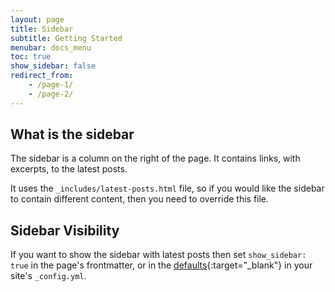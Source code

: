 ```yaml
---
layout: page
title: Sidebar
subtitle: Getting Started
menubar: docs_menu
toc: true
show_sidebar: false
redirect_from:
    - /page-1/
    - /page-2/
---
```


## What is the sidebar

The sidebar is a column on the right of the page. It contains links, with excerpts, to the latest posts. 

It uses the `_includes/latest-posts.html` file, so if you would like the sidebar to contain different content, then you need to override this file.

## Sidebar Visibility

If you want to show the sidebar with latest posts then set `show_sidebar: true` in the page's frontmatter, or in the [defaults](https://jekyllrb.com/docs/configuration/front-matter-defaults/){:target="_blank"} in your site's `_config.yml`.